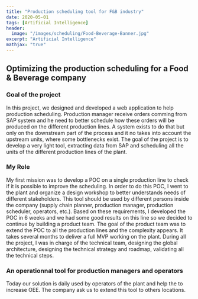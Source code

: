 ```yaml
---
title: "Production scheduling tool for F&B industry"
date: 2020-05-01
tags: [Artificial Intelligence]
header:
  image: "/images/scheduling/Food-Beverage-Banner.jpg"
excerpt: "Artificial Intelligence"
mathjax: "true"
---
```


## Optimizing the production scheduling for a Food & Beverage company 

### Goal of the project
In this project, we designed and developed a web application to help production scheduling.
Production manager receive orders comming from SAP system and he need to better schedule how these orders will be produced on the different production lines.
A system exists to do that but only on the downstream part of the process and it no takes into account the upstream units, where some bottlenecks exist.
The goal of the project is to develop a very light tool, extracting data from SAP and scheduling all the units of the different production lines of the plant.

### My Role
My first mission was to develop a POC on a single production line to check if it is possible to improve the scheduling.
In order to do this POC, I went to the plant and organize a design workshop to better understands needs of different stakeholders. 
This tool should be used by different persons inside the company (supply chain planner, production manager, production scheduler, operators, etc.).
Based on these requirements, I developed the POC in 6 weeks and we had some good results on this line so we decided to continue by building a product team.
The goal of the product team was to extend the POC to all the production lines and the complexity appears. It takes several months to deliver a full MVP working on the plant. During all the project, I was in charge of the technical team, designing the global architecture, designing the technical strategy and roadmap, validating all the technical steps.

### An operationnal tool for production managers and operators
Today our solution is daily used by operators of the plant and help the to increase OEE. 
The company ask us to extend this tool to others locations.



